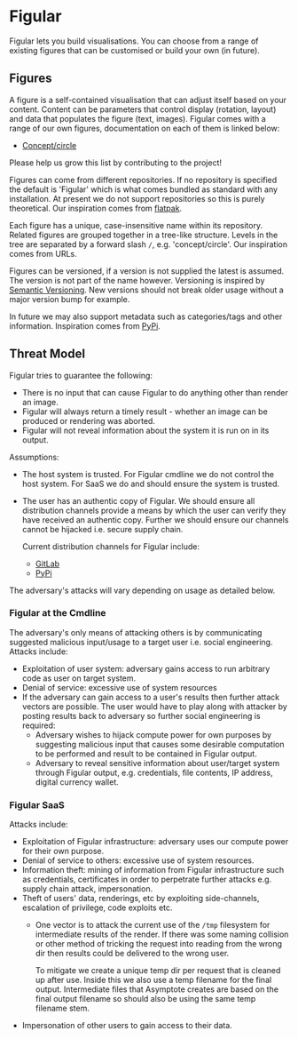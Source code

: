 <!--
SPDX-FileCopyrightText: 2021 Galagic Limited, et. al. <https://galagic.com>

SPDX-License-Identifier: CC-BY-SA-4.0

figular generates visualisations from flexible, reusable parts

For full copyright information see the AUTHORS file at the top-level
directory of this distribution or at
[AUTHORS](https://gitlab.com/thegalagic/figular/AUTHORS.md)

This work is licensed under the Creative Commons Attribution 4.0 International
License. You should have received a copy of the license along with this work.
If not, visit http://creativecommons.org/licenses/by/4.0/ or send a letter to
Creative Commons, PO Box 1866, Mountain View, CA 94042, USA.
-->

# Figular

Figular lets you build visualisations. You can choose from a range of
existing figures that can be customised or build your own (in future).

## Figures

A figure is a self-contained visualisation that can adjust itself based on your
content. Content can be parameters that control display (rotation, layout) and
data that populates the figure (text, images). Figular comes with a range of our
own figures, documentation on each of them is linked below:

* [Concept/circle](figures/concept/circle.md)

Please help us grow this list by contributing to the project!

Figures can come from different repositories. If no repository is specified the
default is 'Figular' which is what comes bundled as standard with any
installation. At present we do not support repositories so this is purely
theoretical. Our inspiration comes from [flatpak](https://flatpak.org/).

Each figure has a unique, case-insensitive name within its repository. Related
figures are grouped together in a tree-like structure. Levels in the tree are
separated by a forward slash `/`, e.g.  'concept/circle'. Our inspiration comes
from URLs.

Figures can be versioned, if a version is not supplied the latest is assumed.
The version is not part of the name however. Versioning is inspired by [Semantic
Versioning](https://semver.org/). New versions should not break older usage
without a major version bump for example.

In future we may also support metadata such as categories/tags and other
information. Inspiration comes from [PyPi](pypi.org/).

## Threat Model

Figular tries to guarantee the following:

* There is no input that can cause Figular to do anything other than render an
  image.
* Figular will always return a timely result - whether an image can be produced
  or rendering was aborted.
* Figular will not reveal information about the system it is run on in its
  output.

Assumptions:

* The host system is trusted. For Figular cmdline we do not control the host
  system. For SaaS we do and should ensure the system is trusted.

* The user has an authentic copy of Figular. We should ensure all distribution
  channels provide a means by which the user can verify they have received an
  authentic copy. Further we should ensure our channels cannot be hijacked i.e.
  secure supply chain.

  Current distribution channels for Figular include:

  * [GitLab](gitlab.com/)
  * [PyPi](https://pypi.org/)

The adversary's attacks will vary depending on usage as detailed below.

### Figular at the Cmdline

The adversary's only means of attacking others is by communicating suggested
malicious input/usage to a target user i.e. social engineering. Attacks include:

* Exploitation of user system: adversary gains access to run arbitrary code as
  user on target system.
* Denial of service: excessive use of system resources
* If the adversary can gain access to a user's results then further attack
  vectors are possible. The user would have to play along with attacker by
  posting results back to adversary so further social engineering is required:
  * Adversary wishes to hijack compute power for own purposes by suggesting
    malicious input that causes some desirable computation to be performed and
    result to be contained in Figular output.
  * Adversary to reveal sensitive information about user/target system through
    Figular output, e.g. credentials, file contents, IP address, digital
    currency wallet.

### Figular SaaS

Attacks include:

* Exploitation of Figular infrastructure: adversary uses our compute power for
  their own purpose.
* Denial of service to others: excessive use of system resources.
* Information theft: mining of information from Figular infrastructure such as
  credentials, certificates in order to perpetrate further attacks e.g.
  supply chain attack, impersonation.
* Theft of users' data, renderings, etc by exploiting side-channels,
  escalation of privilege, code exploits etc.
  * One vector is to attack the current use of the `/tmp` filesystem for
    intermediate results of the render. If there was some naming collision or other
    method of tricking the request into reading from the wrong dir then
    results could be delivered to the wrong user.

    To mitigate we create a unique temp dir per request that is cleaned up after
    use. Inside this we also use a temp filename for the final output.
    Intermediate files that Asymptote creates are based on the final output
    filename so should also be using the same temp filename stem.
* Impersonation of other users to gain access to their data.
